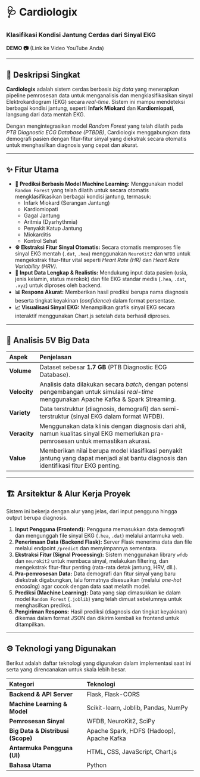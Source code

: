 # 🩺 Cardiologix
### Klasifikasi Kondisi Jantung Cerdas dari Sinyal EKG

**DEMO 📷**
(Link ke Video YouTube Anda)

---
## 📌 Deskripsi Singkat
**Cardiologix** adalah sistem cerdas berbasis *big data* yang menerapkan pipeline pemrosesan data untuk menganalisis dan mengklasifikasikan sinyal Elektrokardiogram (EKG) secara *real-time*. Sistem ini mampu mendeteksi berbagai kondisi jantung, seperti **Infark Miokard** dan **Kardiomiopati**, langsung dari data mentah EKG.

Dengan mengintegrasikan model *Random Forest* yang telah dilatih pada *PTB Diagnostic ECG Database (PTBDB)*, Cardiologix menggabungkan data demografi pasien dengan fitur-fitur sinyal yang diekstrak secara otomatis untuk menghasilkan diagnosis yang cepat dan akurat.

---
## ✨ Fitur Utama
- **🧠 Prediksi Berbasis Model Machine Learning:** Menggunakan model `Random Forest` yang telah dilatih untuk secara otomatis mengklasifikasikan berbagai kondisi jantung, termasuk:
    - Infark Miokard (Serangan Jantung)
    - Kardiomiopati
    - Gagal Jantung
    - Aritmia (Dysrhythmia)
    - Penyakit Katup Jantung
    - Miokarditis
    - Kontrol Sehat
- **⚙️ Ekstraksi Fitur Sinyal Otomatis:** Secara otomatis memproses file sinyal EKG mentah (`.dat`, `.hea`) menggunakan `NeuroKit2` dan `WFDB` untuk mengekstrak fitur-fitur vital seperti *Heart Rate (HR)* dan *Heart Rate Variability (HRV)*.
- **📂 Input Data Lengkap & Realistis:** Mendukung input data pasien (usia, jenis kelamin, status merokok) dan file EKG standar medis (`.hea`, `.dat`, `.xyz`) untuk diproses oleh backend.
- **📊 Respons Akurat:** Memberikan hasil prediksi berupa nama diagnosis beserta tingkat keyakinan (*confidence*) dalam format persentase.
- **📈 Visualisasi Sinyal EKG:** Menampilkan grafik sinyal EKG secara interaktif menggunakan Chart.js setelah data berhasil diproses.

---
## 🧠 Analisis 5V Big Data

| Aspek | Penjelasan |
| :--- | :--- |
| **Volume** | Dataset sebesar **1.7 GB** (PTB Diagnostic ECG Database). |
| **Velocity** | Analisis data dilakukan secara *batch*, dengan potensi pengembangan untuk simulasi *real-time* menggunakan Apache Kafka & Spark Streaming. |
| **Variety** | Data terstruktur (diagnosis, demografi) dan semi-terstruktur (sinyal EKG dalam format WFDB). |
| **Veracity** | Menggunakan data klinis dengan diagnosis dari ahli, namun kualitas sinyal EKG memerlukan pra-pemrosesan untuk memastikan akurasi. |
| **Value** | Memberikan nilai berupa model klasifikasi penyakit jantung yang dapat menjadi alat bantu diagnosis dan identifikasi fitur EKG penting. |

---
## 🏗️ Arsitektur & Alur Kerja Proyek
Sistem ini bekerja dengan alur yang jelas, dari input pengguna hingga output berupa diagnosis.

1.  **Input Pengguna (Frontend):** Pengguna memasukkan data demografi dan mengunggah file sinyal EKG (`.hea`, `.dat`) melalui antarmuka web.
2.  **Penerimaan Data (Backend Flask):** Server Flask menerima data dan file melalui endpoint `/predict` dan menyimpannya sementara.
3.  **Ekstraksi Fitur (Signal Processing):** Sistem menggunakan library `wfdb` dan `neurokit2` untuk membaca sinyal, melakukan filtering, dan mengekstrak fitur-fitur penting (rata-rata detak jantung, HRV, dll.).
4.  **Pra-pemrosesan Data:** Data demografi dan fitur sinyal yang baru diekstrak digabungkan, lalu formatnya disesuaikan (melalui *one-hot encoding*) agar cocok dengan data saat melatih model.
5.  **Prediksi (Machine Learning):** Data yang siap dimasukkan ke dalam model `Random Forest` (`.joblib`) yang telah dimuat sebelumnya untuk menghasilkan prediksi.
6.  **Pengiriman Respons:** Hasil prediksi (diagnosis dan tingkat keyakinan) dikemas dalam format JSON dan dikirim kembali ke frontend untuk ditampilkan.

---
## ⚙️ Teknologi yang Digunakan
Berikut adalah daftar teknologi yang digunakan dalam implementasi saat ini serta yang direncanakan untuk skala lebih besar.

| Kategori | Teknologi |
| :--- | :--- |
| **Backend & API Server** | Flask, Flask-CORS |
| **Machine Learning & Model**| Scikit-learn, Joblib, Pandas, NumPy |
| **Pemrosesan Sinyal** | WFDB, NeuroKit2, SciPy |
| **Big Data & Distribusi (Scope)** | Apache Spark, HDFS (Hadoop), Apache Kafka |
| **Antarmuka Pengguna (UI)** | HTML, CSS, JavaScript, Chart.js |
| **Bahasa Utama** | Python |
